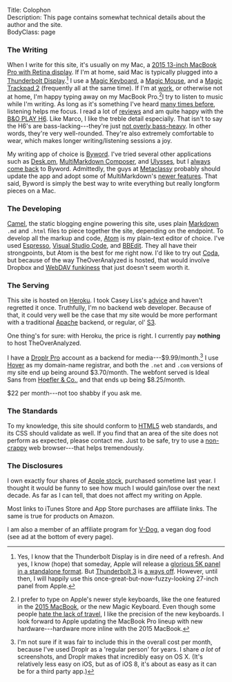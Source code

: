 Title: Colophon  
Description: This page contains somewhat technical details about the author and the site.  
BodyClass: page  

### The Writing

When I write for this site, it's usually on my Mac, a [2015 13-inch MacBook Pro with Retina display][1]. If I'm at home, said Mac is typically plugged into a [Thunderbolt Display][2].[^1] I use a [Magic Keyboard][3], a [Magic Mouse][4], and a [Magic Trackpad 2][5] (frequently all at the same time). If I'm at [work][6], or otherwise not at home, I'm happy typing away on my MacBook Pro.[^2]I try to listen to music while I'm writing. As long as it's something I've heard [many times before][7],  listening helps me focus. I read a lot of [reviews][8] and am quite happy with the [B&O PLAY H6][9]. Like Marco, I like the treble detail especially. That isn't to say the H6's are bass-lacking---they're just [not overly bass-heavy][10]. In other words, they're very well-rounded. They're also extremely comfortable to wear, which makes longer writing/listening sessions a joy.

My writing app of choice is [Byword][11]. I've tried several other applications such as [Desk.pm][12], [MultiMarkdown Composer][13], and [Ulysses][14], but I [always come back][15] to Byword. Admittedly, the guys at [Metaclassy][16] probably should update the app and adopt some of MultiMarkdown's [newer features][17]. That said, Byword is simply the best way to write everything but really longform pieces on a Mac.

### The Developing

[Camel][18], the static blogging engine powering this site, uses plain [Markdown][19] `.md` and `.html` files to piece together the site, depending on the endpoint. To develop all the markup and code, [Atom][20] is my plain-text editor of choice. I've used [Espresso][21], [Visual Studio Code][22], and [BBEdit][23]. They all have their strongpoints, but Atom is the best for me right now. I'd like to try out [Coda][24], but because of the way TheOverAnalyzed is hosted, that would involve Dropbox and [WebDAV funkiness][25] that just doesn't seem worth it.

### The Serving

This site is hosted on [Heroku][26]. I took Casey Liss's [advice][27] and haven't regretted it once. Truthfully, I'm no backend web developer. Because of that, it could very well be the case that my site would be more performant with a traditional [Apache][28] backend, or regular, ol' [S3][29].

One thing's for sure: with Heroku, the price is right. I currently pay **nothing** to host TheOverAnalyzed.

I have a [Droplr Pro][30] account as a backend for media---$9.99/month.[^3] I use [Hover][31] as my domain-name registrar, and both the `.net` and `.com` versions of my site end up being around $3.70/month. The webfont served is Ideal Sans from [Hoefler & Co.][32], and that ends up being $8.25/month.

$22 per month---not too shabby if you ask me.

### The Standards

To my knowledge, this site should conform to [HTML5][33] web standards, and its CSS should validate as well. If you find that an area of the site does not perform as expected, please contact me. Just to be safe, try to use a [non-crappy][34] web browser---that helps tremendously. 

### The Disclosures

I own exactly four shares of [Apple stock][35], purchased sometime last year. I thought it would be funny to see how much I would gain/lose over the next decade. As far as I can tell, that does not affect my writing on Apple.

Most links to iTunes Store and App Store purchases are affiliate links. The same is true for products on Amazon.

I am also a member of an affiliate program for [V-Dog][36], a vegan dog food (see ad at the bottom of every page).

[^1]: Yes, I know that the Thunderbolt Display is in dire need of a refresh. And yes, I know (hope) that someday, Apple will release a [glorious 5K panel in a standalone format][a]. But [Thunderbolt 3][b] is [a ways off][c]. However, until then, I will happily use this once-great-but-now-fuzzy-looking 27-inch panel from Apple.
[^2]: I prefer to type on Apple's newer style keyboards, like the one featured in the [2015 MacBook][d], or the new Magic Keyboard. Even though some people [hate the lack of travel][e], I like the precision of the new keyboards. I look forward to Apple updating the MacBook Pro lineup with new hardware---hardware more inline with the 2015 MacBook.
[^3]: I'm not sure if it was fair to include this in the overall cost per month, because I've used Droplr as a 'regular person' for years. I share *a lot* of screenshots, and Droplr makes that incredibly easy on OS X. (It's relatively less easy on iOS, but as of iOS 8, it's about as easy as it can be for a third party app.)

[a]: https://www.reddit.com/r/apple/comments/2jfudp/wheres_the_apple_5k_retina_display_standalone/ "Reddit thread full of people sharing my dreams of a Retina 'Thunderbolt Display'"
[b]: https://en.wikipedia.org/wiki/Thunderbolt_(interface)#Thunderbolt_3 "Wikipedia: Thunderbolt 3"
[c]: http://www.anandtech.com/show/9331/intel-announces-thunderbolt-3 "AnandTech piece on Thunderbolt 3"
[d]: http://d.pr/i/1ex2E+ "Screenshot of Apple's product page on the MacBook"
[e]: https://sixcolors.com/post/2015/10/apple-magic-keyboard-review/ "Jason Snell reviewing the Magic Keyboard"

[1]: http://d.pr/i/1jdbM "Screenshot of my configuration"
[2]: https://en.wikipedia.org/wiki/Apple_Thunderbolt_Display "Wikipedia: Apple Thunderbolt Display"
[3]: https://en.wikipedia.org/wiki/Apple_Keyboard#Magic_Keyboard "Wikipedia: Magic Keyboard"
[4]: https://en.wikipedia.org/wiki/Magic_Mouse "Wikipedia: Magic Mouse"
[5]: http://www.apple.com/shop/product/MJ2R2LL/A/magic-trackpad-2 "Apple's product page for the Magic Trackpad 2"
[6]: http://twitter.com/anthonycraigdds "My professional persona"
[7]: https://itunes.apple.com/us/album/1989/id907242701?at=1l3vx9s "Taylor Swift's '1989' on the iTunes Store"
[8]: http://www.marco.org/headphones-closed-portable#h6_Sound "Marco Arment reviewing the H6"
[9]: http://www.amazon.com/gp/product/B00C4VFYRC?tag=theov0c-20 "B&O PLAY H6's on Amazon"
[10]: http://www.marco.org/headphones-closed-portable#beatspro_Sound "Marco's take on the Beats Studio"
[11]: https://itunes.apple.com/us/app/byword/id420212497?mt=12&at=1l3vx9s "Byword on the Mac App Store"
[12]: https://itunes.apple.com/us/app/desk-pm-writing-blogging-notetaking/id915839505?mt=12&at=1l3vx9s "Desk PM on the Mac App Store"
[13]: https://itunes.apple.com/us/app/multimarkdown-composer-2/id593294811?mt=12&at=1l3vx9s "MultiMarkdown Composer 2 on the Mac App Store"
[14]: https://itunes.apple.com/us/app/ulysses/id623795237?mt=12&at=1l3vx9s "Ulysses on the Mac App Store"
[15]: /2015/3/4/byword-multimarkdown-composer-and-more#update-back-to-byword "Coming back to Byword"
[16]: http://metaclassy.com/ "Developers of Byword"
[17]: http://d.pr/i/1j7co "It would be nice if Byword would incorporate image captions"
[18]: https://github.com/cliss/camel "Project page for the static blogging engine powering this site, Camel"
[19]: http://daringfireball.net/projects/markdown/ "Project page for Markdown"
[20]: https://atom.io "Project page for Atom"
[21]: /2015/8/31/espressoapp-and-hack-a-typeface-designed-for-source-code#espresso-the-web-editor-for-mac "My post about using the Espresso app"
[22]: https://code.visualstudio.com "Project page for Visual Studio Code"
[23]: http://www.barebones.com/products/bbedit/ "Project page for BBEdit"
[24]: https://www.panic.com/coda/ "Coda 2 for Mac"
[25]: https://www.dropdav.com "DropDAV"
[26]: http://heroku.com "Heroku"
[27]: http://www.caseyliss.com/2014/11/19/heroku-adds-dropbox-support "Casey Liss's post about using Heroku with Dropbox"
[28]: https://en.wikipedia.org/wiki/Apache_Software_Foundation "Wikipedia: Apache"
[29]: https://en.wikipedia.org/wiki/Amazon_S3 "Wikipedia: Amazon S3"
[30]: https://auth.droplr.com/referral/user/0cd0ca10c401759b74716f20598e6816?callback=https://d.pr/auth/referral "Droplr Pro subscription"
[31]: https://hover.com/Pji0Qlok "Subscribe to hover"
[32]: http://www.typography.com/cloud/welcome/ "Cloud.typography webfonts"
[33]: https://en.wikipedia.org/wiki/HTML5 "Wikipedia: HTML5"
[34]: https://duckduckgo.com/?q=alternatives+to+internet+explorer&ia=software "Alternatives to Internet Explorer"
[35]: http://www.nasdaq.com/symbol/aapl/real-time "$AAPL"
[36]: http://shareasale.com/r.cfm?b=603846&u=1059760&m=53267&urllink=&afftrack= "V-Dog"